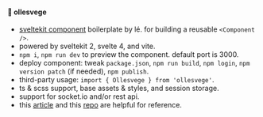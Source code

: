 #### 🍱 ollesvege

- [sveltekit component](https://kit.svelte.dev/docs/packaging) boilerplate by lé. for building a reusable `<Component />`.
- powered by sveltekit 2, svelte 4, and vite.
- `npm i`, `npm run dev` to preview the component. default port is 3000.
- deploy component: tweak `package.json`, `npm run build`, `npm login`, `npm version patch` (if needed), `npm publish`.
- third-party usage: `import { Ollesvege } from 'ollesvege'`.
- ts & scss support, base assets & styles, and session storage.
- support for socket.io and/or rest api.
- this [article](https://dylandupasquier.medium.com/creating-an-npm-package-using-sveltekit-c08349b8d69b) and this [repo](https://github.com/Ddupasquier/mysvelte_ui) are helpful for reference.
